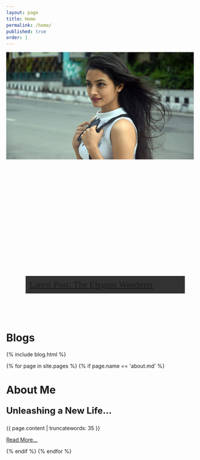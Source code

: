 ```yaml
---
layout: page
title: Home
permalink: /home/
published: true
order: 1
---
```


<div class="media">
	<div class="media-img"><img src="/images/index-recent.jpg" alt=""></div>
	<div class="media-bd" style="padding-left:28px;">
                <a href="/blog/ethnicity/2016/12/The-Elegant-Wanderer">
		<div style="background:url('/images/KPT2982.jpg') no-repeat;height:400px;padding: 10px 24px;">
			<p style="background-color: rgba(0,0,0,0.8);padding: 10px;font-size: 24px; font-family:Cormorant;margin-top: 300px;">Latest Post: The Elegant Wanderer</p>
		</div></a>
	</div>
</div>

<div class="section">
	<h1 class='title'>Blogs </h1>
	{% include blog.html %}
</div>

{% for page in site.pages %}
{% if page.name == 'about.md' %}
<div class="section">
        <h1 class='section-head'>About Me </h1>
<div id="about" class="post">
    <p style="font-weight:bold;font-size:x-large;">Unleashing a New Life...</p>
{{ page.content | truncatewords: 35 }}
<p><a href="{{ page.url }}" class="btn">Read More&hellip;</a></p>
</div>
{% endif %}
{% endfor %}
